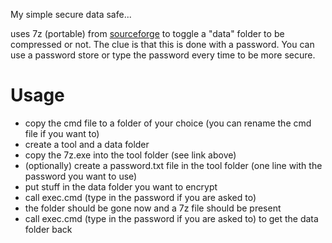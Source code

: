 My simple secure data safe...

uses 7z (portable) from [sourceforge](https://sourceforge.net/projects/portableapps/files/7-Zip%20Portable/7-ZipPortable_16.04.paf.exe/download?use_mirror=netcologne&download=) 
to toggle a "data" folder to be compressed or not. 
The clue is that this is done with a password. 
You can use a password store or type the password every time to be more secure.

# Usage #
* copy the cmd file to a folder of your choice (you can rename the cmd file if you want to)
* create a tool and a data folder
* copy the 7z.exe into the tool folder (see link above)
* (optionally) create a password.txt file in the tool folder (one line with the password you want to use)
* put stuff in the data folder you want to encrypt
* call exec.cmd (type in the password if you are asked to)
* the folder should be gone now and a 7z file should be present
* call exec.cmd (type in the password if you are asked to) to get the data folder back
